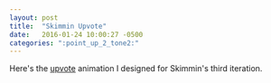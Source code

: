 ```yaml
---
layout: post
title:  "Skimmin Upvote"
date:   2016-01-24 10:00:27 -0500
categories: ":point_up_2_tone2:"
---
```


<p>Here's the <a href="http://davemuench.com/upvote">upvote</a> animation I designed for Skimmin's third iteration.</p>
